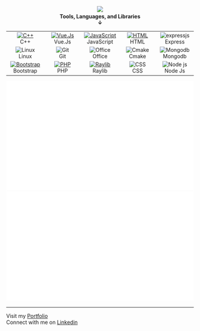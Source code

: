 <div align="center">
  <img src="resources/goat.png" width="5%" />
</div>

<div align="center">
  <b>Tools, Languages, and Libraries</b>
</div>

<div align="center">
  <b>&#8595;</b>
</div>

<div align="center" style="margin-top: 3px">
  <table>
    <tr>
      <td align="center" width="95">
        <a href="https://en.cppreference.com/w/"
          ><img src="resources/cpp.png" width="48" height="48" alt="C++"
        /></a>
        <br />C++
      </td>
      <td align="center" width="95">
        <a href="https://vuejs.org/guide/introduction.html"
          ><img src="resources/vue.png" width="48" height="48" alt="Vue.Js"
        /></a>
        <br />Vue.Js
      </td>
      <td align="center" width="95">
        <a href="https://developer.mozilla.org/en-US/docs/Web/JavaScript"
          ><img
            src="resources/javascript-original.svg"
            width="48"
            height="48"
            alt="JavaScript"
        /></a>
        <br />JavaScript
      </td>
      <td align="center" width="95">
        <a href="https://developer.mozilla.org/en-US/docs/Web/HTML"
          ><img src="resources/html.png" width="48" height="48" alt="HTML"
        /></a>
        <br />HTML
      </td>
      <td align="center" width="95">
        <img src="resources/expressjs.png" width="48" height="48" alt="expressjs" />
        <br />Express
      </td>
    </tr>
    <tr>
      <td align="center" width="95">
        <img src="resources/linux.png" width="48" height="48" alt="Linux" />
        <br />Linux
      </td>
      <td align="center" width="95">
        <img src="resources/git.png" width="48" height="48" alt="Git" />
        <br />Git
      </td>
      <td align="center" width="95">
        <img src="resources/office.png" width="48" height="48" alt="Office" />
        <br />Office
      </td>
      <td align="center" width="95">
        <img src="resources/cmake.png" width="48" height="48" alt="Cmake" />
        <br />Cmake
      </td>
      <td align="center" width="95">
        <img src="resources/mongodb.png" width="48" height="48" alt="Mongodb" />
        <br />Mongodb
      </td>
    </tr>
    <tr>
      <td align="center" width="95">
        <a href="https://getbootstrap.com/docs/5.2/getting-started/introduction/"
          ><img
            src="resources/bootstrap-plain.svg"
            width="48"
            height="48"
            alt="Bootstrap"
        /></a>
        <br />Bootstrap
      </td>
      <td align="center" width="95">
        <a href="https://devdocs.io/php/"
          ><img src="resources/PHP.png" width="48" height="48" alt="PHP"
        /></a>
        <br />PHP
      </td>
      <td align="center" width="95">
        <a href="https://www.raylib.com/"
          ><img src="resources/raylib.png" width="48" height="48" alt="Raylib"
        /></a>
        <br />Raylib
      </td>
      <td align="center" width="95">
        <img src="resources/css.png" width="48" height="48" alt="CSS" />
        <br />CSS
      </td>
      <td align="center" width="95">
        <img src="resources/nodejs.png" width="48" height="48" alt="Node js" />
        <br />Node Js
      </td>
    </tr>
  </table>
</div>
<div align="center">
  <img
    src="https://raw.githubusercontent.com/Puwya/ReadmePanel/master/generated/languages.svg#gh-dark-mode-only"
    alt="Puwya Languages"
  />
  <img
    src="https://raw.githubusercontent.com/Puwya/ReadmePanel/master/generated/overview.svg#gh-dark-mode-only"
    alt="Puwya Stats"
  />
</div>
<hr/>
<div>
<span>
Visit my <a href="https://www.caguilera.dev/#/" target="_blank" rel="noopener noreferrer">Portfolio</a>
</span>
<br/>
<span>
Connect with me on <a href="https://www.linkedin.com/in/aguilerac/" target="_blank" rel="noopener noreferrer">Linkedin</a>
</span>
</div>
